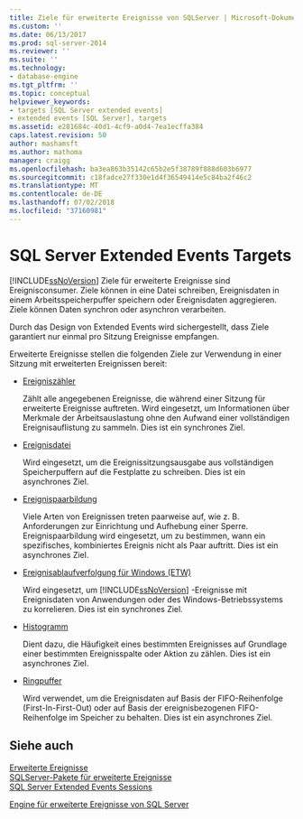 ```yaml
---
title: Ziele für erweiterte Ereignisse von SQLServer | Microsoft-Dokumentation
ms.custom: ''
ms.date: 06/13/2017
ms.prod: sql-server-2014
ms.reviewer: ''
ms.suite: ''
ms.technology:
- database-engine
ms.tgt_pltfrm: ''
ms.topic: conceptual
helpviewer_keywords:
- targets [SQL Server extended events]
- extended events [SQL Server], targets
ms.assetid: e281684c-40d1-4cf9-a0d4-7ea1ecffa384
caps.latest.revision: 50
author: mashamsft
ms.author: mathoma
manager: craigg
ms.openlocfilehash: ba3ea863b35142c65b2e5f38789f888d603b6977
ms.sourcegitcommit: c18fadce27f330e1d4f36549414e5c84ba2f46c2
ms.translationtype: MT
ms.contentlocale: de-DE
ms.lasthandoff: 07/02/2018
ms.locfileid: "37160981"
---
```

# <a name="sql-server-extended-events-targets"></a>SQL Server Extended Events Targets
  [!INCLUDE[ssNoVersion](../includes/ssnoversion-md.md)] Ziele für erweiterte Ereignisse sind Ereignisconsumer. Ziele können in eine Datei schreiben, Ereignisdaten in einem Arbeitsspeicherpuffer speichern oder Ereignisdaten aggregieren. Ziele können Daten synchron oder asynchron verarbeiten.  
  
 Durch das Design von Extended Events wird sichergestellt, dass Ziele garantiert nur einmal pro Sitzung Ereignisse empfangen.  
  
 Erweiterte Ereignisse stellen die folgenden Ziele zur Verwendung in einer Sitzung mit erweiterten Ereignissen bereit:  
  
-   [Ereigniszähler](../../2014/database-engine/event-counter-target.md)  
  
     Zählt alle angegebenen Ereignisse, die während einer Sitzung für erweiterte Ereignisse auftreten. Wird eingesetzt, um Informationen über Merkmale der Arbeitsauslastung ohne den Aufwand einer vollständigen Ereignisauflistung zu sammeln. Dies ist ein synchrones Ziel.  
  
-   [Ereignisdatei](../../2014/database-engine/event-file-target.md)  
  
     Wird eingesetzt, um die Ereignissitzungsausgabe aus vollständigen Speicherpuffern auf die Festplatte zu schreiben. Dies ist ein asynchrones Ziel.  
  
-   [Ereignispaarbildung](../../2014/database-engine/event-pairing-target.md)  
  
     Viele Arten von Ereignissen treten paarweise auf, wie z. B. Anforderungen zur Einrichtung und Aufhebung einer Sperre. Ereignispaarbildung wird eingesetzt, um zu bestimmen, wann ein spezifisches, kombiniertes Ereignis nicht als Paar auftritt. Dies ist ein asynchrones Ziel.  
  
-   [Ereignisablaufverfolgung für Windows (ETW)](../relational-databases/extended-events/event-tracing-for-windows-target.md)  
  
     Wird eingesetzt, um [!INCLUDE[ssNoVersion](../includes/ssnoversion-md.md)] -Ereignisse mit Ereignisdaten von Anwendungen oder des Windows-Betriebssystems zu korrelieren. Dies ist ein synchrones Ziel.  
  
-   [Histogramm](../../2014/database-engine/histogram-target.md)  
  
     Dient dazu, die Häufigkeit eines bestimmten Ereignisses auf Grundlage einer bestimmten Ereignisspalte oder Aktion zu zählen. Dies ist ein asynchrones Ziel.  
  
-   [Ringpuffer](../../2014/database-engine/ring-buffer-target.md)  
  
     Wird verwendet, um die Ereignisdaten auf Basis der FIFO-Reihenfolge (First-In-First-Out) oder auf Basis der ereignisbezogenen FIFO-Reihenfolge im Speicher zu behalten. Dies ist ein asynchrones Ziel.  
  
## <a name="see-also"></a>Siehe auch  
 [Erweiterte Ereignisse](../relational-databases/extended-events/extended-events.md)   
 [SQLServer-Pakete für erweiterte Ereignisse](../relational-databases/extended-events/sql-server-extended-events-packages.md)   
 [SQL Server Extended Events Sessions](../relational-databases/extended-events/sql-server-extended-events-sessions.md)   
 
  [Engine für erweiterte Ereignisse von SQL Server](../relational-databases/extended-events/sql-server-extended-events-engine.md)  
  
  
